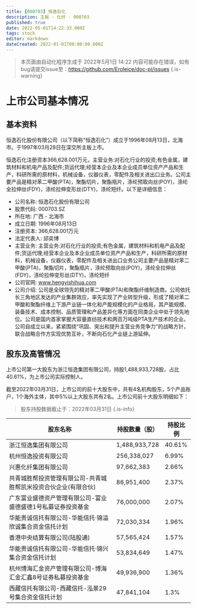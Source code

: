 ```yaml
---
title: [000703] 恒逸石化
description: 主板 - 化纤 - 000703
published: true
date: 2022-05-01T14:22:33.000Z
tags: stock
editor: markdown
dateCreated: 2022-01-01T00:00:00.000Z
---
```


> 本页面由自动化程序生成于 2022年5月1日 14:22
> 内容可能存在错误，如有bug请提交issue至：https://github.com/Eroleice/doc-pi/issues
{.is-warning}

# 上市公司基本情况

## 基本资料

恒逸石化股份有限公司（以下简称“恒逸石化”）成立于1996年08月13日，北海市。于1997年03月28日在深交所主板上市。

恒逸石化注册资本366,628.001万元，主营业务:对石化行业的投资;有色金属，建筑材料和机电产品及配件;货运代理;经营本企业及本企业成员单位资产产品和生产，科研所需的原材料，机械设备，仪器仪表，零配件及相关进出口业务。公司主要产品是精对苯二甲酸(PTA)，聚酯切片，聚酯瓶片，涤纶预取向丝(POY)，涤纶全拉伸丝(FDY)，涤纶拉伸变形丝(DTY)，涤纶短纤。以下是详细信息：

- 公司名称: 恒逸石化股份有限公司
- 股票代码: 000703.SZ
- 所在地: 广西 - 北海市
- 成立日期: 1996年08月13日
- 注册资本: 366,628.001万元
- 法定代表人: 邱奕博
- 主营业务: 主营业务:对石化行业的投资;有色金属，建筑材料和机电产品及配件;货运代理;经营本企业及本企业成员单位资产产品和生产，科研所需的原材料，机械设备，仪器仪表，零配件及相关进出口业务公司主要产品是精对苯二甲酸(PTA)，聚酯切片，聚酯瓶片，涤纶预取向丝(POY)，涤纶全拉伸丝(FDY)，涤纶拉伸变形丝(DTY)，涤纶短纤
- 公司官网: www.hengyishihua.com
- 公司介绍: 公司是全球领先的精对苯二甲酸(PTA)和聚酯纤维制造商。公司依托长三角地区发达的产业集群效应，率先实现了产业转型升级，形成了精对苯二甲酸和聚酯纤维上下游产业链一体化和产能规模化的产业格局，其产能规模、装备技术、成本控制、品质管理和产品差异化等方面在同类企业中处于领先地位。公司是国内首家掌握大容量直纺技术和两百万吨级PTA生产技术的企业。公司自成立以来，紧紧围绕“巩固、突出和提升主营业务竞争力”的战略方针，联合战略合作方实现优势互补，不断向石化产业链上游延伸。


## 股东及高管情况

上市公司第一大股东为浙江恒逸集团有限公司，持股1,488,933,728股，占比40.61%，为上市公司实际控制人。

截至2022年03月31日，上市公司的前十大股东中，共有4名机构股东，5个产品账户，1个海外主体，其中5%以上大股东共有2名。上市公司前十大股东明细如下：

> 股东持股数据截止于：2022年03月31日
{.is-info}

| 股东名称 | 持股数量（股） | 持股比例 |
| --- | --- | --- |
| 浙江恒逸集团有限公司 | 1,488,933,728 | 40.61% |
| 杭州恒逸投资有限公司 | 256,338,027 | 6.99% |
| 兴惠化纤集团有限公司 | 97,662,383 | 2.66% |
| 共青城胜帮投资管理有限公司-共青城胜帮凯米投资合伙企业(有限合伙) | 86,951,400 | 2.37% |
| 广东富业盛德资产管理有限公司-富业盛德盛德1号私募证券投资基金 | 76,000,000 | 2.07% |
| 华能贵诚信托有限公司-华能信托·锦溢欣诚集合资金信托计划 | 72,030,334 | 1.96% |
| 香港中央结算有限公司(陆股通) | 57,565,424 | 1.57% |
| 华能贵诚信托有限公司-华能信托·锦兴集合资金信托计划 | 53,834,649 | 1.47% |
| 杭州博海汇金资产管理有限公司-博海汇金汇鑫8号证券私募投资基金 | 49,936,900 | 1.36% |
| 西藏信托有限公司-西藏信托-泓景29号集合资金信托计划 | 47,841,104 | 1.3% |




